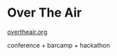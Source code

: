 <!-- .slide: data-state="dim" data-background="resources/hackathon.jpg" -->

# Over The Air

[overtheair.org](http://overtheair.org/)

conference + barcamp + hackathon
